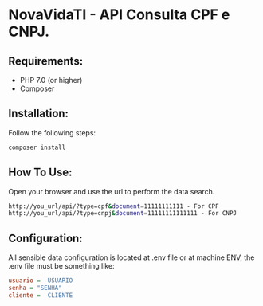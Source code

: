 # NovaVidaTI - API Consulta CPF e CNPJ.

## Requirements:
- PHP 7.0 (or higher)
- Composer

## Installation:

Follow the following steps:

```bash
composer install
```

## How To Use:

Open your browser and use the url to perform the data search.

```bash
http://you_url/api/?type=cpf&document=11111111111 - For CPF
http://you_url/api/?type=cnpj&document=11111111111111 - For CNPJ
```

## Configuration:

All sensible data configuration is located at .env file or at machine ENV, the .env file must be something like:

```ini
usuario =  USUARIO
senha = "SENHA"
cliente =  CLIENTE
```